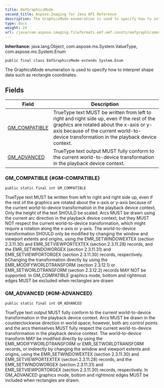 ```yaml
---
title: EmfGraphicsMode
second_title: Aspose.Imaging for Java API Reference
description: The GraphicsMode enumeration is used to specify how to interpret shape data such as rectangle coordinates.
type: docs
weight: 24
url: /java/com.aspose.imaging.fileformats.emf.emf.consts/emfgraphicsmode/
---
```

**Inheritance:**
java.lang.Object, com.aspose.ms.System.ValueType, com.aspose.ms.System.Enum
```
public final class EmfGraphicsMode extends System.Enum
```

The GraphicsMode enumeration is used to specify how to interpret shape data such as rectangle coordinates.
## Fields

| Field | Description |
| --- | --- |
| [GM_COMPATIBLE](#GM-COMPATIBLE) | TrueType text MUST be written from left to right and right side up, even if the rest of the graphics are rotated about the x-axis or y-axis because of the current world-to-device transformation in the playback device context. |
| [GM_ADVANCED](#GM-ADVANCED) | TrueType text output MUST fully conform to the current world-to-device transformation in the playback device context. |
### GM_COMPATIBLE {#GM-COMPATIBLE}
```
public static final int GM_COMPATIBLE
```


TrueType text MUST be written from left to right and right side up, even if the rest of the graphics are rotated about the x-axis or y-axis because of the current world-to-device transformation in the playback device context. Only the height of the text SHOULD be scaled. Arcs MUST be drawn using the current arc direction in the playback device context, but they MUST NOT respect the current world-to-device transformation, which might require a rotation along the x-axis or y-axis. The world-to-device transformation SHOULD only be modified by changing the window and viewport extents and origins, using the EMR\_SETWINDOWEXTEX (section 2.3.11.30) and EMR\_SETVIEWPORTEXTEX (section 2.3.11.28) records, and the EMR\_SETWINDOWORGEX (section 2.3.11.31) and EMR\_SETVIEWPORTORGEX (section 2.3.11.30) records, respectively. bChanging the transformation directly by using the EMR\_MODIFYWORLDTRANSFORM (section 2.3.12.1) or EMR\_SETWORLDTRANSFORM (section 2.3.12.2) records MAY NOT be supported. In GM\_COMPATIBLE graphics mode, bottom and rightmost edges MUST be excluded when rectangles are drawn

### GM_ADVANCED {#GM-ADVANCED}
```
public static final int GM_ADVANCED
```


TrueType text output MUST fully conform to the current world-to-device transformation in the playback device context. Arcs MUST be drawn in the counterclockwise direction in world space; however, both arc control points and the arcs themselves MUST fully respect the current world-to-device transformation in the playback device context. The world-to-device transform MAY be modified directly by using the EMR\_MODIFYWORLDTRANSFORM or EMR\_SETWORLDTRANSFORM records, or indirectly by changing the window and viewport extents and origins, using the EMR\_SETWINDOWEXTEX (section 2.3.11.30) and EMR\_SETVIEWPORTEXTEX (section 2.3.11.28) records, and the EMR\_SETWINDOWORGEX (section 2.3.11.31) and EMR\_SETVIEWPORTORGEX (section 2.3.11.30) records, respectively. In GM\_ADVANCED graphics mode, bottom and rightmost edges MUST be included when rectangles are drawn.

